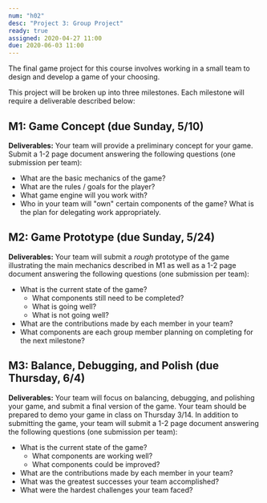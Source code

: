 ```yaml
---
num: "h02"
desc: "Project 3: Group Project"
ready: true
assigned: 2020-04-27 11:00
due: 2020-06-03 11:00
---
```


The final game project for this course involves working in a small team to design and develop a game of your choosing.

This project will be broken up into three milestones. Each milestone will require a deliverable described below:

## M1: Game Concept (due Sunday, 5/10)

<b>Deliverables:</b> Your team will provide a preliminary concept for your game. Submit a 1-2 page document answering the following questions (one submission per team):
* What are the basic mechanics of the game? 
* What are the rules / goals for the player?
* What game engine will you work with?
* Who in your team will "own" certain components of the game? What is the plan for delegating work appropriately.

## M2: Game Prototype (due Sunday, 5/24)

<b>Deliverables:</b> Your team will submit a <i>rough</i> prototype of the game illustrating the main mechanics described in M1 as well as a 1-2 page document answering the following questions (one submission per team):

* What is the current state of the game?
	* What components still need to be completed?
	* What is going well?
	* What is not going well?
* What are the contributions made by each member in your team?
* What components are each group member planning on completing for the next milestone?

## M3: Balance, Debugging, and Polish (due Thursday, 6/4)

<b>Deliverables:</b> Your team will focus on balancing, debugging, and polishing your game, and submit a final version of the game. Your team should be prepared to demo your game in class on Thursday 3/14. In addition to submitting the game, your team will submit a 1-2 page document answering the following questions (one submission per team):

* What is the current state of the game?
	* What components are working well?
	* What components could be improved?
* What are the contributions made by each member in your team?
* What was the greatest successes your team accomplished?
* What were the hardest challenges your team faced?

